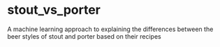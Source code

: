 # stout_vs_porter
A machine learning approach to explaining the differences between the beer styles of stout and porter based on their recipes

